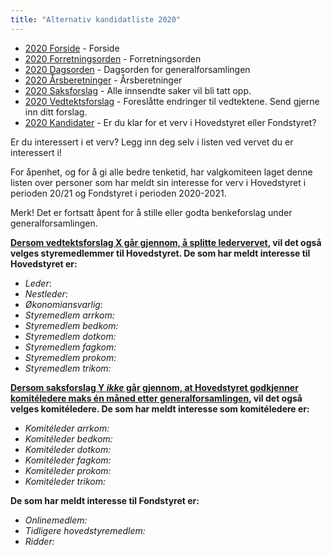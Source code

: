 ```yaml
---
title: "Alternativ kandidatliste 2020"
---
```


* [2020 Forside](/wiki/online/generalforsamlingen/genfors2020)   - Forside
* [2020 Forretningsorden](/wiki/online/generalforsamlingen/genfors2020/forretningsorden) - Forretningsorden
* [2020 Dagsorden](/wiki/online/generalforsamlingen/genfors2020/dagsorden) - Dagsorden for generalforsamlingen
* [2020 Årsberetninger](/wiki/online/generalforsamlingen/genfors2020/aarsberetninger) - Årsberetninger
* [2020 Saksforslag](/wiki/online/generalforsamlingen/genfors2020/saksforslag) - Alle innsendte saker vil bli tatt opp.
* [2020 Vedtektsforslag](/wiki/online/generalforsamlingen/genfors2020/vedtekstforslag) - Foreslåtte endringer til vedtektene. Send gjerne inn ditt forslag.
* [2020 Kandidater](/wiki/online/generalforsamlingen/genfors2020/valg) - Er du klar for et verv i Hovedstyret eller Fondstyret? 

Er du interessert i et verv? Legg inn deg selv i listen ved vervet du er interessert i!

For åpenhet, og for å gi alle bedre tenketid, har valgkomiteen laget denne listen over personer som har meldt sin interesse for verv i Hovedstyret i perioden 20/21 og Fondstyret i perioden 2020-2021. 

Merk! Det er fortsatt åpent for å stille eller godta benkeforslag under generalforsamlingen.  

**[Dersom vedtektsforslag X går gjennom, å splitte ledervervet](https://online.ntnu.no/wiki/online/generalforsamlingen/genfors2020/vedtekstforslag/#wiki-toc-forslag-23-splittelse-av-det-to-delte-vervet-auo), vil det også velges styremedlemmer til Hovedstyret. De som har meldt interesse til Hovedstyret er:**

* *Leder*:
* *Nestleder*:
* *Økonomiansvarlig*:
* *Styremedlem arrkom:*
* *Styremedlem bedkom:*
* *Styremedlem dotkom:*
* *Styremedlem fagkom:*
* *Styremedlem prokom:*
* *Styremedlem trikom:*

**[Dersom saksforslag Y _ikke_ går gjennom, at Hovedstyret godkjenner komitéledere maks én måned etter generalforsamlingen](https://online.ntnu.no/wiki/online/generalforsamlingen/genfors2020/saksforslag/#wiki-toc-sak-3-endring-av-dagsorden-dersom-vedtektsforslag-23-gar-gjennom-auo), vil det også velges komitéledere. 
De som har meldt interesse som komitéledere er:**

* *Komitéleder arrkom:*
* *Komitéleder bedkom:*
* *Komitéleder dotkom:*
* *Komitéleder fagkom:*
* *Komitéleder prokom:*
* *Komitéleder trikom:*


**De som har meldt interesse til Fondstyret er:**

* *Onlinemedlem:* 
* *Tidligere hovedstyremedlem:* 
* *Ridder:*